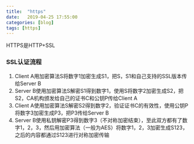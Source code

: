 ```yaml
---
title:  "https"
date:   2019-04-25 17:55:00
categories: [blog]
tags: [https]
---
```


HTTPS是HTTP+SSL
### SSL认证流程
1. Client A用加密算法S将数字1加密生成S1，把S，S1和自己支持的SSL版本传给Server B
2. Server B使用加密算法S解密S1得到数字1，使用S将数字2加密生成S2，把S2，CA机构颁发给自己的证书C和公钥P传给Client A
3. Client A使用加密算法S解密S2得到数字2，验证证书C的有效性，使用公钥P将数字3加密生成P3，把P3传给Server B
4. Server B使用私钥解密P3得到数字3（不对称加密结束），至此双方都有了数字1，2，3，然后用加密算法（一般为AES）将数字1，2，3加密生成S123，之后的内容都通过S123进行对称加密传输
